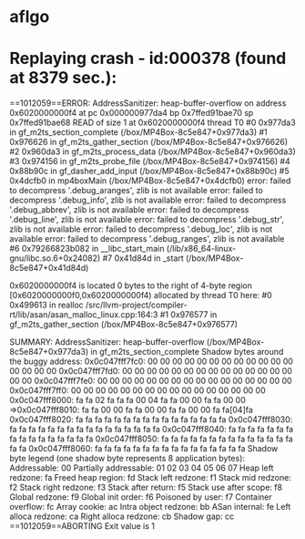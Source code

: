# aflgo
Replaying crash - id:000378 (found at 8379 sec.):
=================================================================
==1012059==ERROR: AddressSanitizer: heap-buffer-overflow on address 0x6020000000f4 at pc 0x000000977da4 bp 0x7ffed91bae70 sp 0x7ffed91bae68
READ of size 1 at 0x6020000000f4 thread T0
    #0 0x977da3 in gf_m2ts_section_complete (/box/MP4Box-8c5e847+0x977da3)
    #1 0x976626 in gf_m2ts_gather_section (/box/MP4Box-8c5e847+0x976626)
    #2 0x960da3 in gf_m2ts_process_data (/box/MP4Box-8c5e847+0x960da3)
    #3 0x974156 in gf_m2ts_probe_file (/box/MP4Box-8c5e847+0x974156)
    #4 0x88b90c in gf_dasher_add_input (/box/MP4Box-8c5e847+0x88b90c)
    #5 0x4dcfb0 in mp4boxMain (/box/MP4Box-8c5e847+0x4dcfb0)
error: failed to decompress '.debug_aranges', zlib is not available
error: failed to decompress '.debug_info', zlib is not available
error: failed to decompress '.debug_abbrev', zlib is not available
error: failed to decompress '.debug_line', zlib is not available
error: failed to decompress '.debug_str', zlib is not available
error: failed to decompress '.debug_loc', zlib is not available
error: failed to decompress '.debug_ranges', zlib is not available
    #6 0x79266823b082 in __libc_start_main (/lib/x86_64-linux-gnu/libc.so.6+0x24082)
    #7 0x41d84d in _start (/box/MP4Box-8c5e847+0x41d84d)

0x6020000000f4 is located 0 bytes to the right of 4-byte region [0x6020000000f0,0x6020000000f4)
allocated by thread T0 here:
    #0 0x499613 in realloc /src/llvm-project/compiler-rt/lib/asan/asan_malloc_linux.cpp:164:3
    #1 0x976577 in gf_m2ts_gather_section (/box/MP4Box-8c5e847+0x976577)

SUMMARY: AddressSanitizer: heap-buffer-overflow (/box/MP4Box-8c5e847+0x977da3) in gf_m2ts_section_complete
Shadow bytes around the buggy address:
  0x0c047fff7fc0: 00 00 00 00 00 00 00 00 00 00 00 00 00 00 00 00
  0x0c047fff7fd0: 00 00 00 00 00 00 00 00 00 00 00 00 00 00 00 00
  0x0c047fff7fe0: 00 00 00 00 00 00 00 00 00 00 00 00 00 00 00 00
  0x0c047fff7ff0: 00 00 00 00 00 00 00 00 00 00 00 00 00 00 00 00
  0x0c047fff8000: fa fa 02 fa fa fa 00 04 fa fa 00 00 fa fa 00 00
=>0x0c047fff8010: fa fa 00 00 fa fa 00 00 fa fa 00 00 fa fa[04]fa
  0x0c047fff8020: fa fa fa fa fa fa fa fa fa fa fa fa fa fa fa fa
  0x0c047fff8030: fa fa fa fa fa fa fa fa fa fa fa fa fa fa fa fa
  0x0c047fff8040: fa fa fa fa fa fa fa fa fa fa fa fa fa fa fa fa
  0x0c047fff8050: fa fa fa fa fa fa fa fa fa fa fa fa fa fa fa fa
  0x0c047fff8060: fa fa fa fa fa fa fa fa fa fa fa fa fa fa fa fa
Shadow byte legend (one shadow byte represents 8 application bytes):
  Addressable:           00
  Partially addressable: 01 02 03 04 05 06 07 
  Heap left redzone:       fa
  Freed heap region:       fd
  Stack left redzone:      f1
  Stack mid redzone:       f2
  Stack right redzone:     f3
  Stack after return:      f5
  Stack use after scope:   f8
  Global redzone:          f9
  Global init order:       f6
  Poisoned by user:        f7
  Container overflow:      fc
  Array cookie:            ac
  Intra object redzone:    bb
  ASan internal:           fe
  Left alloca redzone:     ca
  Right alloca redzone:    cb
  Shadow gap:              cc
==1012059==ABORTING
Exit value is 1
